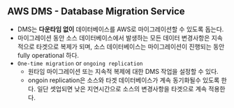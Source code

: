 AWS DMS - Database Migration Service
---

- DMS는 **다운타임 없이** 데이터베이스를 AWS로 마이그레이션할 수 있도록 돕는다.
- 마이그레이션 동안 소스 데이터베이스에서 발생하는 모든 데이터 변경사항은 지속적으로 타겟으로 복제가 되며, 소스 데이터베이스는 마이그레이션이 진행되는 동안 fully operational 하다.
- `One-time migration` or `ongoing replication`
  - 원타임 마이그레이션 또는 지속적 복제에 대한 DMS 작업을 설정할 수 있다.
  - ongoin replication은 소스와 타겟 데이터베이스가 계속 동기화될수 있도록 한다. 일단 셋업되면 낮은 지연시간으로 소스의 변경사항을 타겟으로 계속 적용한다.
